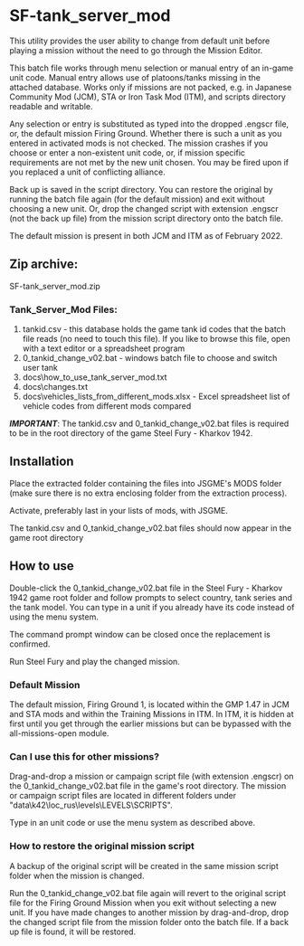 # SF-tank_server_mod

This utility provides the user ability to change from default unit before playing a mission without the need to go through the Mission Editor.

This batch file works through menu selection or manual entry of an in-game unit code. Manual entry allows use of platoons/tanks missing in the attached database. Works only if missions are not packed, e.g. in Japanese Community Mod (JCM), STA or Iron Task Mod (ITM), and scripts directory readable and writable.

Any selection or entry is substituted as typed into the dropped .engscr file, or, the default mission Firing Ground. Whether there is such a unit as you entered in activated mods is not checked. The mission crashes if you choose or enter a non-existent unit code, or, if mission specific requirements are not met by the new unit chosen. You may be fired upon if you replaced a unit of conflicting alliance.

Back up is saved in the script directory. You can restore the original by running the batch file again (for the default mission) and exit without choosing a new unit. Or, drop the changed script with extension .engscr (not the back up file) from the mission script directory onto the batch file.

The default mission is present in both JCM and ITM as of February 2022.

## Zip archive:

SF-tank_server_mod.zip

### Tank_Server_Mod Files:

1. tankid.csv - this database holds the game tank id codes that the batch file reads (no need to touch this file). If you like to browse this file, open with a text editor or a spreadsheet program
2. 0_tankid_change_v02.bat - windows batch file to choose and switch user tank
3. docs\how_to_use_tank_server_mod.txt
4. docs\changes.txt
5. docs\vehicles_lists_from_different_mods.xlsx - Excel spreadsheet list of vehicle codes from different mods compared

***IMPORTANT***: The tankid.csv and 0_tankid_change_v02.bat files is required to be in the root directory of the game Steel Fury - Kharkov 1942.

## Installation

Place the extracted folder containing the files into JSGME's MODS folder (make sure there is no extra enclosing folder from the extraction process).

Activate, preferably last in your lists of mods, with JSGME.

The tankid.csv and 0_tankid_change_v02.bat files should now appear in the game root directory

## How to use

Double-click the 0_tankid_change_v02.bat file in the Steel Fury - Kharkov 1942 game root folder and follow prompts to select country, tank series and the tank model. You can type in a unit if you already have its code instead of using the menu system.

The command prompt window can be closed once the replacement is confirmed.

Run Steel Fury and play the changed mission.

### Default Mission

The default mission, Firing Ground 1, is located within the GMP 1.47 in JCM and STA mods and within the Training Missions in ITM. In ITM, it is hidden at first until you get through the earlier missions but can be bypassed with the all-missions-open module.

### Can I use this for other missions?

Drag-and-drop a mission or campaign script file (with extension .engscr) on the 0_tankid_change_v02.bat file in the game's root directory. The mission or campaign script files are located in different folders under "data\k42\loc_rus\levels\LEVELS\SCRIPTS\".

Type in an unit code or use the menu system as described above.

### How to restore the original mission script

A backup of the original script will be created in the same mission script folder when the mission is changed.

Run the 0_tankid_change_v02.bat file again will revert to the original script file for the Firing Ground Mission when you exit without selecting a new unit. If you have made changes to another mission by drag-and-drop, drop the changed script file from the mission folder onto the batch file. If a back up file is found, it will be restored.


